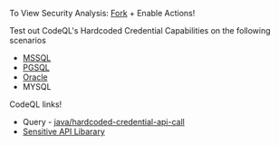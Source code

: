 To View Security Analysis: [Fork](../../fork) + Enable Actions!


Test out CodeQL's Hardcoded Credential Capabilities on the following scenarios
-  [MSSQL](https://learn.microsoft.com/en-us/sql/connect/jdbc/working-with-a-connection?view=sql-server-ver16)
-  [PGSQL](https://jdbc.postgresql.org/documentation/use/)
-  [Oracle](https://www.javatpoint.com/example-to-connect-to-the-oracle-database)
-  MYSQL

CodeQL links!
- Query - [java/hardcoded-credential-api-call](https://github.com/github/codeql/blob/main/java/ql/src/Security/CWE/CWE-798/HardcodedCredentialsApiCall.ql)
- [Sensitive API Libarary](https://github.com/github/codeql/blob/main/java/ql/lib/semmle/code/java/security/SensitiveApi.qll#L142)

